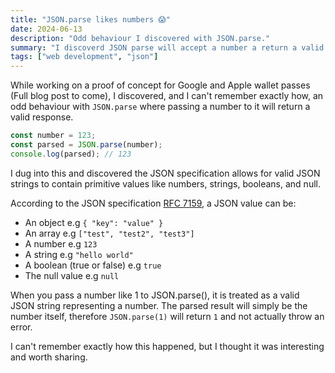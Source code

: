 ```yaml
---
title: "JSON.parse likes numbers 😱"
date: 2024-06-13
description: "Odd behaviour I discovered with JSON.parse."
summary: "I discoverd JSON parse will accept a number a return a valid response."
tags: ["web development", "json"]
---
```

While working on a proof of concept for Google and Apple wallet passes (Full blog post to come), I discovered, and I can't remember exactly how, an odd behaviour with `JSON.parse` where passing a number to it will return a valid response.

```javascript
const number = 123;
const parsed = JSON.parse(number);
console.log(parsed); // 123
```

I dug into this and discovered the JSON specification allows for valid JSON strings to contain primitive values like numbers, strings, booleans, and null.

According to the JSON specification [RFC 7159](https://datatracker.ietf.org/doc/html/rfc7159.html), a JSON value can be:
- An object e.g `{ "key": "value" }`
- An array e.g `["test", "test2", "test3"]`
- A number e.g `123`
- A string e.g `"hello world"`
- A boolean (true or false) e.g `true`
- The null value e.g `null`

When you pass a number like 1 to JSON.parse(), it is treated as a valid JSON string representing a number. The parsed result will simply be the number itself, therefore `JSON.parse(1)` will return `1` and not actually throw an error.

I can't remember exactly how this happened, but I thought it was interesting and worth sharing.